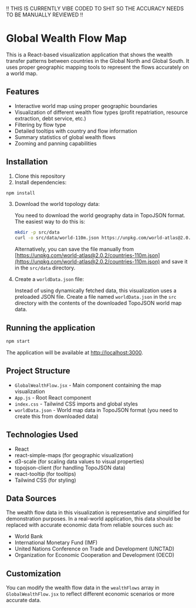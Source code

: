 ‼️ THIS IS CURRENTLY VIBE CODED TO SHIT SO THE ACCURACY NEEDS TO BE MANUALLY REVIEWED ‼️  

# Global Wealth Flow Map

This is a React-based visualization application that shows the wealth transfer patterns between countries in the Global North and Global South. It uses proper geographic mapping tools to represent the flows accurately on a world map.

## Features

- Interactive world map using proper geographic boundaries
- Visualization of different wealth flow types (profit repatriation, resource extraction, debt service, etc.)
- Filtering by flow type
- Detailed tooltips with country and flow information
- Summary statistics of global wealth flows
- Zooming and panning capabilities

## Installation

1. Clone this repository
2. Install dependencies:

```bash
npm install
```

3. Download the world topology data:
   
   You need to download the world geography data in TopoJSON format. The easiest way to do this is:

   ```bash
   mkdir -p src/data
   curl -o src/data/world-110m.json https://unpkg.com/world-atlas@2.0.2/countries-110m.json
   ```

   Alternatively, you can save the file manually from [https://unpkg.com/world-atlas@2.0.2/countries-110m.json](https://unpkg.com/world-atlas@2.0.2/countries-110m.json) and save it in the `src/data` directory.

4. Create a `worldData.json` file:

   Instead of using dynamically fetched data, this visualization uses a preloaded JSON file. Create a file named `worldData.json` in the `src` directory with the contents of the downloaded TopoJSON world map data.

## Running the application

```bash
npm start
```

The application will be available at [http://localhost:3000](http://localhost:3000).

## Project Structure

- `GlobalWealthFlow.jsx` - Main component containing the map visualization
- `App.js` - Root React component
- `index.css` - Tailwind CSS imports and global styles
- `worldData.json` - World map data in TopoJSON format (you need to create this from downloaded data)

## Technologies Used

- React
- react-simple-maps (for geographic visualization)
- d3-scale (for scaling data values to visual properties)
- topojson-client (for handling TopoJSON data)
- react-tooltip (for tooltips)
- Tailwind CSS (for styling)

## Data Sources

The wealth flow data in this visualization is representative and simplified for demonstration purposes. In a real-world application, this data should be replaced with accurate economic data from reliable sources such as:

- World Bank
- International Monetary Fund (IMF)
- United Nations Conference on Trade and Development (UNCTAD)
- Organization for Economic Cooperation and Development (OECD)

## Customization

You can modify the wealth flow data in the `wealthFlows` array in `GlobalWealthFlow.jsx` to reflect different economic scenarios or more accurate data.
